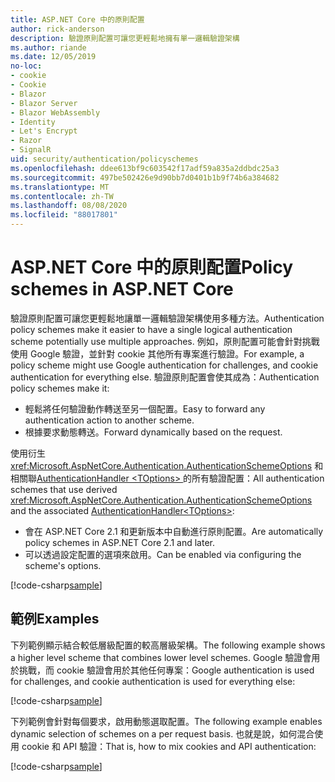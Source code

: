 ```yaml
---
title: ASP.NET Core 中的原則配置
author: rick-anderson
description: 驗證原則配置可讓您更輕鬆地擁有單一邏輯驗證架構
ms.author: riande
ms.date: 12/05/2019
no-loc:
- cookie
- Cookie
- Blazor
- Blazor Server
- Blazor WebAssembly
- Identity
- Let's Encrypt
- Razor
- SignalR
uid: security/authentication/policyschemes
ms.openlocfilehash: ddee613bf9c603542f17adf59a835a2ddbdc25a3
ms.sourcegitcommit: 497be502426e9d90bb7d0401b1b9f74b6a384682
ms.translationtype: MT
ms.contentlocale: zh-TW
ms.lasthandoff: 08/08/2020
ms.locfileid: "88017801"
---
```

# <a name="policy-schemes-in-aspnet-core"></a><span data-ttu-id="8ddf8-103">ASP.NET Core 中的原則配置</span><span class="sxs-lookup"><span data-stu-id="8ddf8-103">Policy schemes in ASP.NET Core</span></span>

<span data-ttu-id="8ddf8-104">驗證原則配置可讓您更輕鬆地讓單一邏輯驗證架構使用多種方法。</span><span class="sxs-lookup"><span data-stu-id="8ddf8-104">Authentication policy schemes make it easier to have a single logical authentication scheme potentially use multiple approaches.</span></span> <span data-ttu-id="8ddf8-105">例如，原則配置可能會針對挑戰使用 Google 驗證，並針對 cookie 其他所有專案進行驗證。</span><span class="sxs-lookup"><span data-stu-id="8ddf8-105">For example, a policy scheme might use Google authentication for challenges, and cookie authentication for everything else.</span></span> <span data-ttu-id="8ddf8-106">驗證原則配置會使其成為：</span><span class="sxs-lookup"><span data-stu-id="8ddf8-106">Authentication policy schemes make it:</span></span>

* <span data-ttu-id="8ddf8-107">輕鬆將任何驗證動作轉送至另一個配置。</span><span class="sxs-lookup"><span data-stu-id="8ddf8-107">Easy to forward any authentication action to another scheme.</span></span>
* <span data-ttu-id="8ddf8-108">根據要求動態轉送。</span><span class="sxs-lookup"><span data-stu-id="8ddf8-108">Forward dynamically based on the request.</span></span>

<span data-ttu-id="8ddf8-109">使用衍生 <xref:Microsoft.AspNetCore.Authentication.AuthenticationSchemeOptions> 和相關聯[AuthenticationHandler \<TOptions> ](/dotnet/api/microsoft.aspnetcore.authentication.authenticationhandler-1)的所有驗證配置：</span><span class="sxs-lookup"><span data-stu-id="8ddf8-109">All authentication schemes that use derived <xref:Microsoft.AspNetCore.Authentication.AuthenticationSchemeOptions> and the associated [AuthenticationHandler\<TOptions>](/dotnet/api/microsoft.aspnetcore.authentication.authenticationhandler-1):</span></span>

* <span data-ttu-id="8ddf8-110">會在 ASP.NET Core 2.1 和更新版本中自動進行原則配置。</span><span class="sxs-lookup"><span data-stu-id="8ddf8-110">Are automatically policy schemes in ASP.NET Core 2.1 and later.</span></span>
* <span data-ttu-id="8ddf8-111">可以透過設定配置的選項來啟用。</span><span class="sxs-lookup"><span data-stu-id="8ddf8-111">Can be enabled via configuring the scheme's options.</span></span>

[!code-csharp[sample](policyschemes/samples/AuthenticationSchemeOptions.cs?name=snippet)]

## <a name="examples"></a><span data-ttu-id="8ddf8-112">範例</span><span class="sxs-lookup"><span data-stu-id="8ddf8-112">Examples</span></span>

<span data-ttu-id="8ddf8-113">下列範例顯示結合較低層級配置的較高層級架構。</span><span class="sxs-lookup"><span data-stu-id="8ddf8-113">The following example shows a higher level scheme that combines lower level schemes.</span></span> <span data-ttu-id="8ddf8-114">Google 驗證會用於挑戰，而 cookie 驗證會用於其他任何專案：</span><span class="sxs-lookup"><span data-stu-id="8ddf8-114">Google authentication is used for challenges, and cookie authentication is used for everything else:</span></span>

[!code-csharp[sample](policyschemes/samples/Startup.cs?name=snippet1)]

<span data-ttu-id="8ddf8-115">下列範例會針對每個要求，啟用動態選取配置。</span><span class="sxs-lookup"><span data-stu-id="8ddf8-115">The following example enables dynamic selection of schemes on a per request basis.</span></span> <span data-ttu-id="8ddf8-116">也就是說，如何混合使用 cookie 和 API 驗證：</span><span class="sxs-lookup"><span data-stu-id="8ddf8-116">That is, how to mix cookies and API authentication:</span></span>

 <!-- REVIEW, missing If set in public Func<HttpContext, string> ForwardDefaultSelector -->

[!code-csharp[sample](policyschemes/samples/Startup.cs?name=snippet2)]
